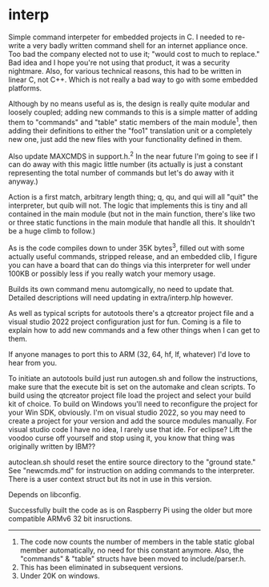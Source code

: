 # interp
Simple command interpeter for embedded projects in C. I needed to re-write a very badly written command shell for an internet appliance once. Too bad the company elected not to use it; "would cost to much to replace." Bad idea and I hope you're not using that product, it was a security nightmare. Also, for various technical reasons, this had to be written in linear C, not C++. Which is not really a bad way to go with some embedded platforms.

Although by no means useful as is, the design is really quite modular and loosely coupled; adding new commands to this is a simple matter of adding them to "commands" and "table" static members of the main module<sup>1</sup>, then adding their definitions to either the "foo1" translation unit or a completely new one, just add the new files with your functionality defined in them.

Also update MAXCMDS in support.h.<sup>2</sup> In the near future I'm going to see if I can do away with this magic little number (its actually is just a constant representing the total number of commands but let's do away with it anyway.)

Action is a first match, arbitrary length thing; q, qu, and qui will all "quit" the interpreter, but quib will not. The logic that implements this is tiny and all contained in the main module (but not in the main function, there's like two or three static functions in the main module that handle all this. It shouldn't be a huge climb to follow.)

As is the code compiles down to under 35K bytes<sup>3</sup>, filled out with some actually useful commands, stripped release, and an embedded clib, I figure you can have a board that can do things via this interpreter for well under 100KB or possibly less if you really watch your memory usage.

Builds its own command menu automgically, no need to update that. Detailed descriptions will need updating in extra/interp.hlp however. 

As well as typical scripts for autotools there's a qtcreator project file and a visual studio 2022 project configuration just for fun.
Coming is a file to explain how to add new commands and a few other things when I can get to them.

If anyone manages to port this to ARM (32, 64, hf, lf, whatever) I'd love to hear from you.

To initiate an autotools build just run autogen.sh and follow the instructions, make sure that the execute bit is set on the automake and clean scripts. To build using the qtcreator project file load the project and select your build kit of choice. To build on Windows you'll need to reconfigure the project for your Win SDK, obviously. I'm on visual studio 2022, so you may need to create a project for your version and add the source modules manually. For visual studio code I have no idea, I rarely use that ide. For eclipse? Lift the voodoo curse off yourself and stop using it, you know that thing was originally written by IBM??

autoclean.sh should reset the entire source directory to the "ground state." See "newcmds.md" for instruction on adding commands to the interpreter. There is a user context struct but its not in use in this version.

Depends on libconfig.

Successfully built the code as is on Raspberry Pi using the older but more compatible ARMv6 32 bit insructions.
 
---
1. The code now counts the number of members in the table static global member automatically, no need for this constant anymore. Also, the "commands" & "table" structs have been moved to include/parser.h.<br>
2. This has been eliminated in subsequent versions.
3. Under 20K on windows.

